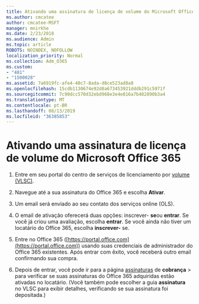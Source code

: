 ```yaml
---
title: Ativando uma assinatura de licença de volume do Microsoft Office 365
ms.author: cmcatee
author: cmcatee-MSFT
manager: mnirkhe
ms.date: 2/23/2018
ms.audience: Admin
ms.topic: article
ROBOTS: NOINDEX, NOFOLLOW
localization_priority: Normal
ms.collection: Adm_O365
ms.custom:
- "481"
- "1500028"
ms.assetid: 7a6919fc-afe4-40c7-8ada-d8ce523ad8a8
ms.openlocfilehash: 15cdb1130674e92d8a673453921dddb291c5971f
ms.sourcegitcommit: 7c90dcc570d32ebd968e3e4e816a7b482890b3a4
ms.translationtype: MT
ms.contentlocale: pt-BR
ms.lasthandoff: 08/13/2019
ms.locfileid: "36385853"
---
```

# <a name="activating-a-microsoft-office-365-volume-license-subscription"></a>Ativando uma assinatura de licença de volume do Microsoft Office 365

1. Entre em seu portal do centro de serviços de licenciamento por [volume (VLSC)](http://go.microsoft.com/fwlink/p/?LinkId=329762).

2. Navegue até a sua assinatura do Office 365 e escolha **Ativar**.

3. Um email será enviado ao seu contato dos serviços online (OLS).

4. O email de ativação oferecerá duas opções: inscrever- **se**ou **entrar**. Se você já criou uma avaliação, escolha **entrar**. Se você ainda não tiver um locatário do Office 365, escolha **inscrever-** se.

5. Entre no Office 365 ([https://portal.office.com](https://portal.office.com)) usando suas credenciais de administrador do Office 365 existentes. Após entrar com êxito, você receberá outro email confirmando sua compra.

6. Depois de entrar, você pode ir para a página [assinaturas](https://go.microsoft.com/fwlink/p/?linkid=842054) de **cobrança** \> para verificar se suas assinaturas do Office 365 adquiridas estão ativadas no locatário. (Você também pode escolher a guia **assinatura** no VLSC para exibir detalhes, verificando se sua assinatura foi depositada.)